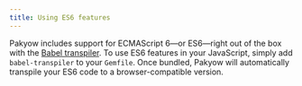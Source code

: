 ```yaml
---
title: Using ES6 features
---
```


Pakyow includes support for ECMAScript 6—or ES6—right out of the box with the [Babel transpiler](https://babeljs.io/). To use ES6 features in your JavaScript, simply add `babel-transpiler` to your `Gemfile`. Once bundled, Pakyow will automatically transpile your ES6 code to a browser-compatible version.
